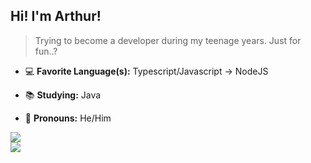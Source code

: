 ## Hi! I'm Arthur!
>Trying to become a developer during my teenage years. Just for fun..?

- 💻 **Favorite Language(s):** Typescript/Javascript -> NodeJS
- 📚 **Studying:** Java

- 🌈 **Pronouns:** He/Him

<div align="left" id="github-stats">
  <a href="https://github.com/thuuhh"/>
  <img src="https://github-readme-stats.vercel.app/api?username=thuuhh&show_icons=true&border_radius=0&title_color=0081a8&ring_color=0081a8&icon_color=0081a8&bg_color=0D1117&text_color=C9D1D9&include_all_commits=true&hide_border=true"/>
</div>

<div align="left" id="github-mostusedlanguages">
  <a href="https://github.com/thuuhh"/>
  <img src="https://github-readme-stats.vercel.app/api/top-langs/?username=thuuhh&layout=compact&langs_count=7&border_radius=0&title_color=0081a8&bg_color=0D1117&text_color=C9D1D9&custom_title=thuuh%27s%20Most%20Used%20Languages&hide_border=true"/>
</div>
